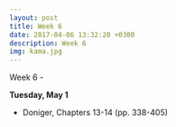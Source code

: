 ```yaml
---
layout: post
title: Week 6
date: 2017-04-06 13:32:20 +0300
description: Week 6
img: kama.jpg
---
```

Week 6 - 



**Tuesday, May 1**
- Doniger, Chapters 13-14 (pp. 338-405)